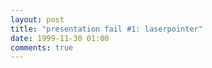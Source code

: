 ```yaml
---
layout: post
title: "presentation fail #1: laserpointer"
date: 1999-11-30 01:00
comments: true
---
```

 